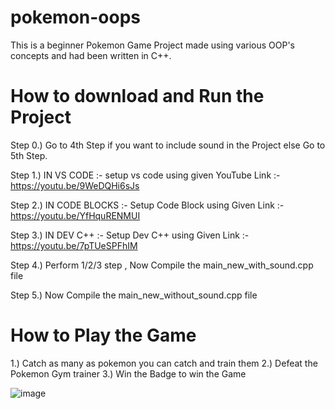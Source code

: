 # pokemon-oops
This is a beginner Pokemon Game Project made using various OOP's concepts and had been written in C++.

# How to download and Run the Project
Step 0.) Go to 4th Step if you want to include sound in the Project else  Go to 5th Step. 

Step 1.) IN VS CODE :- setup vs code using given YouTube Link :- https://youtu.be/9WeDQHi6sJs  

Step 2.) IN CODE BLOCKS :- Setup Code Block using Given Link :- https://youtu.be/YfHquRENMUI 

Step 3.) IN DEV C++ :- Setup Dev C++ using Given Link :-  https://youtu.be/7pTUeSPFhIM 

Step 4.) Perform 1/2/3 step , Now Compile the main_new_with_sound.cpp file  

Step 5.) Now Compile the main_new_without_sound.cpp file   

# How to Play the Game 
1.) Catch as many as pokemon you can catch and train them
2.) Defeat the Pokemon Gym trainer 
3.) Win the Badge to win the Game




 ![image](https://user-images.githubusercontent.com/87773889/165109078-2e1d11bf-128d-4a3b-a1c5-0e9bd7bdb923.png)

